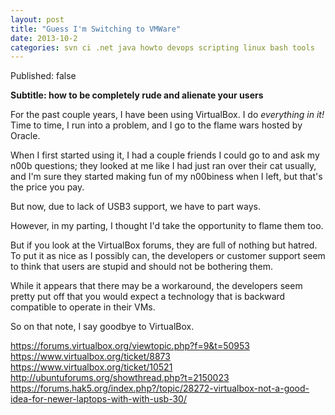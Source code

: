 ```yaml
---
layout: post
title: "Guess I'm Switching to VMWare"
date: 2013-10-2
categories: svn ci .net java howto devops scripting linux bash tools 
---
```

Published: false

**Subtitle: how to be completely rude and alienate your users**

For the past couple years, I have been using VirtualBox. I do *everything in it!* Time to time, I run into a problem, and I go to the flame wars hosted by Oracle.

When I first started using it, I had a couple friends I could go to and ask my n00b questions; they looked at me like I had just ran over their cat usually, and I'm sure they started making fun of my n00biness when I left, but that's the price you pay.

But now, due to lack of USB3 support, we have to part ways.

However, in my parting, I thought I'd take the opportunity to flame them too.

But if you look at the VirtualBox forums, they are full of nothing but hatred. To put it as nice as I possibly can, the developers or customer support seem to think that users are stupid and should not be bothering them.

While it appears that there may be a workaround, the developers seem pretty put off that you would expect a technology that is backward compatible to operate in their VMs.

So on that note, I say goodbye to VirtualBox.




<https://forums.virtualbox.org/viewtopic.php?f=9&t=50953>
<https://www.virtualbox.org/ticket/8873>
<https://www.virtualbox.org/ticket/10521>
<http://ubuntuforums.org/showthread.php?t=2150023>
<https://forums.hak5.org/index.php?/topic/28272-virtualbox-not-a-good-idea-for-newer-laptops-with-with-usb-30/>












[img1]: /home/damon/Dropbox/Photos/graphics/clipart/constructionDuck.jpg
[img2]: /home/damon/Dropbox/Photos/graphics/clipart/constructionDuck.jpg
[img3]: /home/damon/Dropbox/Photos/graphics/clipart/constructionDuck.jpg
[img4]: /home/damon/Dropbox/Photos/graphics/clipart/constructionDuck.jpg
[img5]: /home/damon/Dropbox/Photos/graphics/clipart/constructionDuck.jpg
[img6]: /home/damon/Dropbox/Photos/graphics/clipart/constructionDuck.jpg
[img7]: /home/damon/Dropbox/Photos/graphics/clipart/constructionDuck.jpg
[img8]: /home/damon/Dropbox/Photos/graphics/clipart/constructionDuck.jpg
[img9]: /home/damon/Dropbox/Photos/graphics/clipart/constructionDuck.jpg
[img10]: /home/damon/Dropbox/Photos/graphics/clipart/constructionDuck.jpg
[img11]: /home/damon/Dropbox/Photos/graphics/clipart/constructionDuck.jpg
[img12]: /home/damon/Dropbox/Photos/graphics/clipart/constructionDuck.jpg
[img13]: /home/damon/Dropbox/Photos/graphics/clipart/constructionDuck.jpg
[img14]: /home/damon/Dropbox/Photos/graphics/clipart/constructionDuck.jpg
[img15]: /home/damon/Dropbox/Photos/graphics/clipart/constructionDuck.jpg
[img16]: /home/damon/Dropbox/Photos/graphics/clipart/constructionDuck.jpg
[img17]: /home/damon/Dropbox/Photos/graphics/clipart/constructionDuck.jpg
[img18]: /home/damon/Dropbox/Photos/graphics/clipart/constructionDuck.jpg
[img19]: /home/damon/Dropbox/Photos/graphics/clipart/constructionDuck.jpg
[img20]: /home/damon/Dropbox/Photos/graphics/clipart/constructionDuck.jpg

